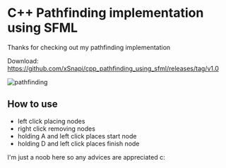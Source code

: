 # C++ Pathfinding implementation using SFML

Thanks for checking out my pathfinding implementation

Download: https://github.com/xSnapi/cpp_pathfinding_using_sfml/releases/tag/v1.0

![pathfinding](https://raw.githubusercontent.com/xSnapi/cpp_pathfinding_using_sfml/main/Images/pathfinding.gif)

## How to use

- left click placing nodes
- right click removing nodes
- holding A and left click places start node
- holding D and left click places finish node

I'm just a noob here so any advices are appreciated c:

